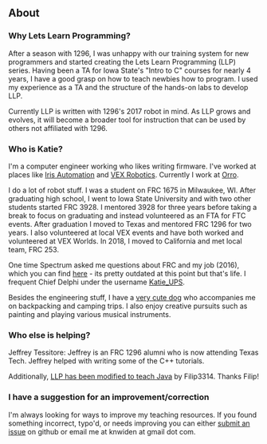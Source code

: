 ## About

### Why Lets Learn Programming?

After a season with 1296, I was unhappy with our training system for new programmers and started creating the Lets Learn Programming (LLP) series. Having been a TA for Iowa State's "Intro to C" courses for nearly 4 years, I have a good grasp on how to teach newbies how to program. I used my experience as a TA and the structure of the hands-on labs to develop LLP.

Currently LLP is written with 1296's 2017 robot in mind. As LLP grows and evolves, it will become a broader tool for instruction that can be used by others not affiliated with 1296.


### Who is Katie?

I'm a computer engineer working who likes writing firmware. I've worked at places like [Iris Automation](https://www.irisonboard.com/) and [VEX Robotics](https://www.vexrobotics.com/). Currently I work at [Orro](https://www.getorro.com/).

I do a lot of robot stuff. I was a student on FRC 1675 in Milwaukee, WI. After graduating high school, I went to Iowa State University and with two other students started FRC 3928. I mentored 3928 for three years before taking a break to focus on graduating and instead volunteered as an FTA for FTC events. After graduation I moved to Texas and mentored FRC 1296 for two years. I also volunteered at local VEX events and have both worked and volunteered at VEX Worlds. In 2018, I moved to California and met local team, FRC 253.

One time Spectrum asked me questions about FRC and my job (2016), which you can find [here](http://blog.spectrum3847.org/2016/10/katie-widen-this-is-how-i-work.html) - its pretty outdated at this point but that's life. I frequent Chief Delphi under the username [Katie_UPS](https://www.chiefdelphi.com/forums/member.php?u=25036).

Besides the engineering stuff, I have a [very cute dog](https://www.instagram.com/gatsbypaws/) who accompanies me on backpacking and camping trips. I also enjoy creative pursuits such as painting and playing various musical instruments.

### Who else is helping?

Jeffrey Tessitore: Jeffrey is an FRC 1296 alumni who is now attending Texas Tech. Jeffrey helped with writing some of the C++ tutorials.

Additionally, [LLP has been modified to teach Java](https://github.com/Filip3314/LetsLearnProgramming) by Filip3314. Thanks Filip!

### I have a suggestion for an improvement/correction

I'm always looking for ways to improve my teaching resources. If you found something incorrect, typo'd, or needs improving you can either [submit an issue](https://github.com/kwiden/LetsLearnProgramming/issues) on github or email me at knwiden at gmail dot com.
